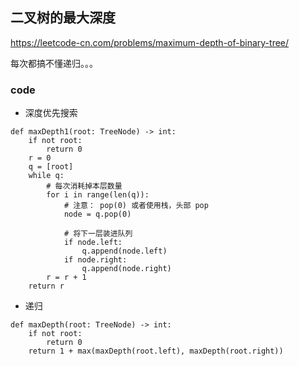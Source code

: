 ## 二叉树的最大深度

https://leetcode-cn.com/problems/maximum-depth-of-binary-tree/

每次都搞不懂递归。。。

### code 

- 深度优先搜索

```
def maxDepth1(root: TreeNode) -> int:
    if not root:
        return 0
    r = 0
    q = [root]
    while q:
        # 每次消耗掉本层数量
        for i in range(len(q)):
            # 注意： pop(0) 或者使用栈，头部 pop
            node = q.pop(0)

            # 将下一层装进队列
            if node.left:
                q.append(node.left)
            if node.right:
                q.append(node.right)
        r = r + 1
    return r
```


- 递归

```
def maxDepth(root: TreeNode) -> int:
    if not root:
        return 0
    return 1 + max(maxDepth(root.left), maxDepth(root.right))
```